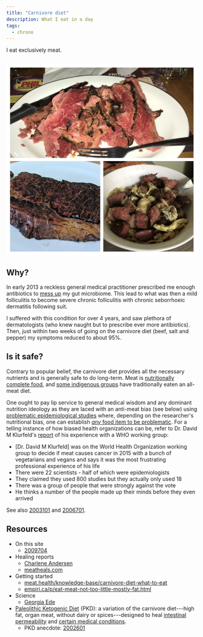 ```yaml
---
title: "Carnivore diet"
description: What I eat in a day
tags:
  - chrono
---
```


I eat exclusively meat.

```toc
```

![](/static/beef.jpg)

## Why?

In early 2013 a reckless general medical practitioner prescribed me enough antibiotics to [mess up](https://en.wikipedia.org/wiki/Dysbiosis) my gut microbiome. This lead to what was then a mild folliculitis to become severe chronic folliculitis with chronic seborrhoeic dermatitis following suit.

I suffered with this condition for over 4 years, and saw plethora of dermatologists \(who knew naught but to prescribe ever more antibiotics\). Then, just within two weeks of going on the carnivore diet \(beef, salt and pepper\) my symptoms reduced to about 95%.

## Is it safe?

Contrary to popular belief, the carnivore diet provides all the necessary nutrients and is generally safe to do long-term. Meat is [nutritionally complete food](http://www.diagnosisdiet.com/food/meats/), and [some indigenous groups](https://justmeat.co/peoples/) have traditionally eaten an all-meat diet.

One ought to pay lip service to general medical wisdom and any dominant nutrition ideology as they are laced with an anti-meat bias \(see below\) using [problematic epidemiological studies](https://www.diagnosisdiet.com/epidemilogical-studies/) where, depending on the researcher's nutritional bias, one can establish [_any_ food item to be problematic](https://academic.oup.com/ajcn/article/97/1/127/4576988). For a telling instance of how biased health organizations can be, refer to Dr. David M Klurfeld's [report](https://peakhuman.libsyn.com/dr-david-klurfeld-on-meat-not-causing-cancer-bogus-vegetarian-scientists-and-balanced-nutrition) of his experience with a WHO working group:

* \[Dr. David M Klurfeld\] was on the World Health Organization working group to decide if meat causes cancer in 2015 with a bunch of vegetarians and vegans and says it was the most frustrating professional experience of his life
* There were 22 scientists - half of which were epidemiologists
* They claimed they used 800 studies but they actually only used 18
* There was a group of people that were strongly against the vote
* He thinks a number of the people made up their minds before they even arrived

See also [2003101](z://backlash-meat) and [2006701](z://jillian-nutritionist).


## Resources

* On this site
  * [2009704](z://in-quebec)
* Healing reports
  * [Charlene  Andersen](http://web.archive.org/web/20191101053010/http://meatheals.com/2018/02/04/charlene-andersen/)
  * [meatheals.com](http://meatheals.com/)
* Getting started
  * [meat.health/knowledge-base/carnivore-diet-what-to-eat](https://meat.health/knowledge-base/carnivore-diet-what-to-eat/)
  * [empiri.ca/p/eat-meat-not-too-little-mostly-fat.html](http://www.empiri.ca/p/eat-meat-not-too-little-mostly-fat.html)
* Science
  * [Georgia Ede](http://www.diagnosisdiet.com/food/meats/)
* [Paleolithic Ketogenic Diet](https://www.researchgate.net/publication/323151200_Therapeutic_protocol_of_Paleomedicina_Hungary) (PKD): a variation of the carnivore diet---high fat, organ meat, without dairy or spices---designed to heal [intestinal permeability](https://www.youtube.com/watch?v=nDPM8o9jcFA) and [certain medical conditions](https://justmeat.co/wiki/pkd/#case-studies).
  * PKD anecdote: [2002601](z://nathalie)
